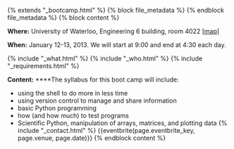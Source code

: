 {% extends "_bootcamp.html" %} {% block file_metadata %}  {% endblock
file_metadata %} {% block content %}

**Where:** University of Waterloo, Engineering 6 building, room 4022 [[map](https://uwaterloo.ca/map/)]

**When:** January 12-13, 2013. We will start at 9:00 and end at 4:30 each day.

{% include "_what.html" %} {% include "_who.html" %} {% include
"_requirements.html" %}

**Content:** ****The syllabus for this boot camp will include:

  * using the shell to do more in less time
  * using version control to manage and share information
  * basic Python programming
  * how (and how much) to test programs
  * Scientific Python, manipulation of arrays, matrices, and plotting data
{% include "_contact.html" %} {{eventbrite(page.eventbrite_key, page.venue,
page.date)}} {% endblock content %}


